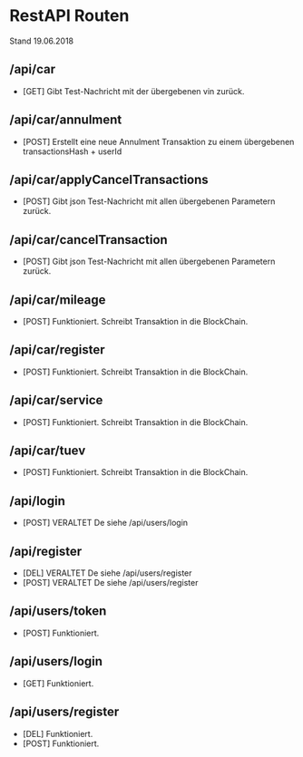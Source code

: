 # RestAPI Routen

Stand 19.06.2018

## /api/car

- [GET] Gibt Test-Nachricht mit der übergebenen vin zurück.

## /api/car/annulment

- [POST] Erstellt eine neue Annulment Transaktion zu einem übergebenen transactionsHash + userId

## /api/car/applyCancelTransactions

- [POST] Gibt json Test-Nachricht mit allen übergebenen Parametern zurück.

## /api/car/cancelTransaction

- [POST] Gibt json Test-Nachricht mit allen übergebenen Parametern zurück.

## /api/car/mileage

- [POST] Funktioniert. Schreibt Transaktion in die BlockChain.

## /api/car/register

- [POST] Funktioniert. Schreibt Transaktion in die BlockChain.

## /api/car/service

- [POST] Funktioniert. Schreibt Transaktion in die BlockChain.

## /api/car/tuev

- [POST] Funktioniert. Schreibt Transaktion in die BlockChain.

## /api/login

- [POST] VERALTET De siehe /api/users/login

## /api/register

- [DEL] VERALTET De siehe /api/users/register
- [POST] VERALTET De siehe /api/users/register

## /api/users/token

- [POST] Funktioniert.

## /api/users/login

- [GET] Funktioniert.

## /api/users/register

- [DEL] Funktioniert.
- [POST] Funktioniert.